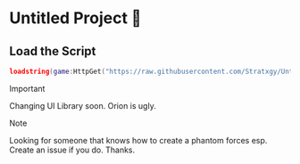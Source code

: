 # Untitled Project 🌌

## Load the Script
```lua
loadstring(game:HttpGet("https://raw.githubusercontent.com/Stratxgy/Untitled-Project/refs/heads/main/Untitled%20Project.lua"))()
```


> [!IMPORTANT]
> Changing UI Library soon. Orion is ugly.



> [!NOTE]
> Looking for someone that knows how to create a phantom forces esp. Create an issue if you do. Thanks.
